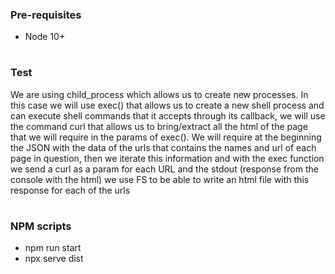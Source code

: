### Pre-requisites 
* Node 10+
#
### Test
We are using child_process which allows us to create new processes.
In this case we will use exec() that allows us to create a new shell process and can execute shell commands that it accepts through its callback, we will use the command curl that allows us to bring/extract all the html of the page that we will require in the params of exec(). We will require at the beginning the JSON with the data of the urls that contains the names and url
of each page in question, then we iterate this information and with the exec function we send a curl as a param for each URL and the stdout (response from the console with the html) we use FS to be able to write an html file with this response for each of the urls
#
### NPM scripts
* npm run start
* npx serve dist
